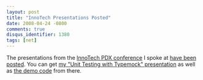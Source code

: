 ```yaml
---
layout: post
title: "InnoTech Presentations Posted"
date: 2008-04-24 -0800
comments: true
disqus_identifier: 1380
tags: [net]
---
```

The presentations from the [InnoTech PDX
conference](http://www.innotechconference.com/pdx/) I spoke at [have
been posted](http://www.innotechconference.com/pdx/Speaker/archive.php).
You can get [my "Unit Testing with Typemock"
presentation](http://www.innotechconference.com/pdx/files/PDF/Presentations/2008_Oregon_Presentations/Unit_Testing_with_Typemock.pdf)
as well as [the demo
code](http://www.innotechconference.com/pdx/files/PDF/Presentations/2008_Oregon_Presentations/Unit_Testing_with_Typemock_Demo.zip)
from there.
